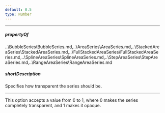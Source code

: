 ```yaml
---
default: 0.5
type: Number
---
```

---
##### propertyOf
..\BubbleSeries\BubbleSeries.md,..\AreaSeries\AreaSeries.md,..\StackedAreaSeries\StackedAreaSeries.md,..\FullStackedAreaSeries\FullStackedAreaSeries.md,..\SplineAreaSeries\SplineAreaSeries.md,..\StepAreaSeries\StepAreaSeries.md,..\RangeAreaSeries\RangeAreaSeries.md

##### shortDescription
Specifies how transparent the series should be.

---
This option accepts a value from 0 to 1, where 0 makes the series completely transparent, and 1 makes it opaque.